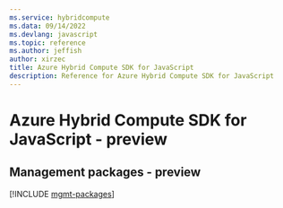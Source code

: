 ```yaml
---
ms.service: hybridcompute
ms.data: 09/14/2022
ms.devlang: javascript
ms.topic: reference
ms.author: jeffish
author: xirzec
title: Azure Hybrid Compute SDK for JavaScript
description: Reference for Azure Hybrid Compute SDK for JavaScript
---
```

# Azure Hybrid Compute SDK for JavaScript - preview

## Management packages - preview
[!INCLUDE [mgmt-packages](hybrid-compute-mgmt-index.md)]